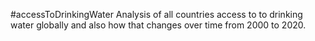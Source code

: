 ﻿#accessToDrinkingWater
 Analysis of all countries access to to drinking water globally and also how that changes over time from 2000 to 2020.
